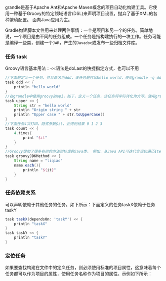 grandle是基于Apache Ant和Apache Maven概念的项目自动化构建工具。它使用一种基于Groovy的特定领域语言(DSL)来声明项目设置，抛弃了基于XML的各种繁琐配置。 面向Java应用为主。

Gradle构建脚本文件用来处理两件事情：一个是项目和另一个的任务。简单地说，一个项目是由不同的任务组成。一个任务是指构建执行的一块工作。任务可能是编译一些类，创建一个`JAR`，产生的`Javadoc`或发布一些归档文件库。

### 任务 task

Groovy语言基本用法：<<语法是doLast的快捷指定方式，也可以不用

```groovy
//下面是定义一个任务，并且命名为ddd，该任务是打印hello world，使用grandle -q ddd执行下面的任务，会得到输出结果，写法如下
task ddd << {
    println "hello world"
}
//在grandle中使用groovy的api，如下，定义一个任务，该任务将字符转化为大写。使用gradle –q upper命令执行下面的任务
task upper << {
    String str = "hello world"
    println "Origin string " + str
    println "Upper case " + str.toUpperCase()
}
//下面任务4次打印，隐式参数$it，会得到结果 0 1 2 3
task count << {
    4.times{
        print "$it"
    }
}
//Groovy增加了很多有用的方法到标准的Java类。 例如，从Java API可迭代实现它遍历Iterable接口的元素的each() 方法。下面代码会每行输出一个字母，直到将liqiao输出完
task groovyJDKMethod << {
    String name = "liqiao"
    name.each(){
        println "${it}"
    }
}

```

### 任务依赖关系

可以声明依赖于其他任务的任务。如下所示：下面定义的任务taskX依赖于任务taskY

```groovy
task taskX(dependsOn: 'taskY') << {
    println "taskX"
}
task taskY << {
    println "taskY"
}
```

### 定位任务

如果要查找构建在文件中的定义任务，则必须使用标准的项目属性，这意味着每个任务都可以作为项目的属性，使用任务名称作为项目的属性。示例如下所示：

